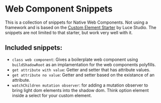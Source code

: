 # Web Component Snippets

This is a collection of snippets for Native Web Components. Not using a framework and is based on the [Custom Element Starter](https://github.com/LuceStudio/custom-elements-starter) by Luce Studio.
The snippets are not limited to that starter, but work very well with it.

## Included snippets:

- `class web component`: Gives a boilerplate web component using `buildShadowRoot` as an implamentation for the web components polyfills.
- `get attribute with value`: Getter and setter that has attribute values.
- `get attribute no value`: Getter and setter based on the existance of an attribute.
- `watchChildren mutation observer`: for adding a mutation observer to bring light dom elements into the shadow dom. Think option element inside a select for your custom element.
